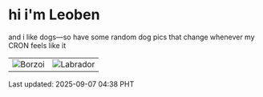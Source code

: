 # hi i'm Leoben

and i like dogs—so have some random dog pics that change whenever my CRON feels like it

|  |  |
|--------|----------|
| ![Borzoi](https://random-dog-vercel.vercel.app/api/random-borzoi?v=1757191081) | ![Labrador](https://random-dog-vercel.vercel.app/api/random-labrador?v=1757191081) |

Last updated: 2025-09-07 04:38 PHT
